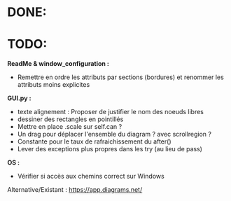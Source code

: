 # DONE:


# TODO:
**ReadMe & window_configuration :**
+ Remettre en ordre les attributs par sections (bordures) et renommer les attributs moins explicites

**GUI.py :** 
+ texte alignement : Proposer de justifier le nom des noeuds libres
+ dessiner des rectangles en pointillés 
+ Mettre en place .scale sur self.can ?   
+ Un drag pour déplacer l'ensemble du diagram ? avec scrollregion ?  
+ Constante pour le taux de rafraichissement du after()
+ Lever des exceptions plus propres dans les try (au lieu de pass)

**OS :**
+ Vérifier si accès aux chemins correct sur Windows  

Alternative/Existant : https://app.diagrams.net/
